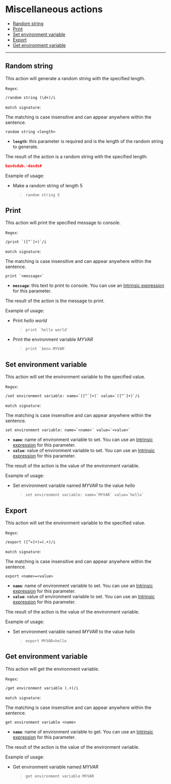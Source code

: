 # Miscellaneous actions

- [Random string](#random-string)
- [Print](#print)
- [Set environment variable](misc_actions.md#set-environment-variable)
- [Export](misc_actions.md#export)
- [Get environment variable](misc_actions.md#get-environment-variable)

---

## Random string

This action will generate a random string with the specified length.

`Regex`:

```shell
/random string (\d+)/i
```

`match signature`:

The matching is case insensitive and can appear anywhere within the sentence.

```shell
random string <length>
```

- **`length`**: this parameter is required and is the length of the random string to generate.

The result of the action is a random string with the specified length:

```json
basdsdub.-dasds#
```

Example of usage:

- Make a random string of length 5

    > `random string 5`

## Print

This action will print the specified message to console.

`Regex`:

```shell
/print `([^`]+)`/i
```

`match signature`:

The matching is case insensitive and can appear anywhere within the sentence.

```shell
print `<message>`
```

- **`message`**: this text to print to console. You can use an [Intrinsic expression](#intrinsic_expression.md) for this parameter.

The result of the action is the message to print.

Example of usage:

- Print *hello world*

    > ``print `hello world` ``

- Print the environment variable *MYVAR*

    > ``print `$env.MYVAR` ``

## Set environment variable

This action will set the environment variable to the specified value.

`Regex`:

```shell
/set environment variable: name=`([^`]+)` value=`([^`]+)`/i
```

`match signature`:

The matching is case insensitive and can appear anywhere within the sentence.

```shell
set environment variable: name=`<name>` value=`<value>`
```

- **`name`**: name of environment variable to set. You can use an [Intrinsic expression](#intrinsic_expression.md) for this parameter.
- **`value`**: value of environment variable to set. You can use an [Intrinsic expression](#intrinsic_expression.md) for this parameter.

The result of the action is the value of the environment variable.

Example of usage:

- Set environment variable named *MYVAR* to the value *hello*

    > ``set environment variable: name=`MYVAR` value=`hello` ``

## Export

This action will set the environment variable to the specified value.

`Regex`:

```shell
/export ([^=]+)=(.+)/i
```

`match signature`:

The matching is case insensitive and can appear anywhere within the sentence.

```shell
export <name>=<value>
```

- **`name`**: name of environment variable to set. You can use an [Intrinsic expression](#intrinsic_expression.md) for this parameter.
- **`value`**: value of environment variable to set. You can use an [Intrinsic expression](#intrinsic_expression.md) for this parameter.

The result of the action is the value of the environment variable.

Example of usage:

- Set environment variable named *MYVAR* to the value *hello*

    > ``export MYVAR=hello ``

## Get environment variable

This action will get the environment variable.

`Regex`:

```shell
/get environment variable (.+)/i
```

`match signature`:

The matching is case insensitive and can appear anywhere within the sentence.

```shell
get environment variable <name>
```

- **`name`**: name of environment variable to get. You can use an [Intrinsic expression](#intrinsic_expression.md) for this parameter.

The result of the action is the value of the environment variable.

Example of usage:

- Get environment variable named *MYVAR*

    > `get environment variable MYVAR`
